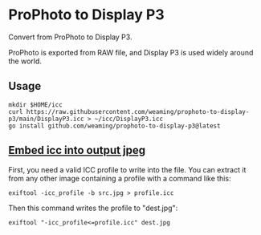 # ProPhoto to Display P3

Convert from ProPhoto to Display P3.

ProPhoto is exported from RAW file, and Display P3 is used widely around the world.

## Usage

```
mkdir $HOME/icc
curl https://raw.githubusercontent.com/weaming/prophoto-to-display-p3/main/DisplayP3.icc > ~/icc/DisplayP3.icc
go install github.com/weaming/prophoto-to-display-p3@latest
```

## [Embed icc into output jpeg](https://exiftool.org/forum/index.php?topic=1596.0)

First, you need a valid ICC profile to write into the file. You can extract it from any other image containing
a profile with a command like this:

    exiftool -icc_profile -b src.jpg > profile.icc

Then this command writes the profile to "dest.jpg":

    exiftool "-icc_profile<=profile.icc" dest.jpg
